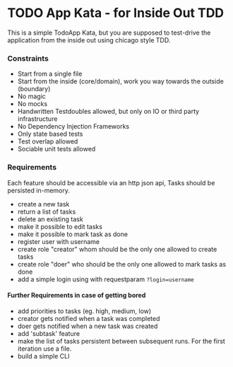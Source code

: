 # TODO App Kata - for Inside Out TDD

This is a simple TodoApp Kata, but you are supposed to test-drive the application
from the inside out using chicago style TDD.

### Constraints

- Start from a single file
- Start from the inside (core/domain), work you way towards the outside (boundary)
- No magic
- No mocks 
- Handwritten Testdoubles allowed, but only on IO or third party infrastructure
- No Dependency Injection Frameworks
- Only state based tests
- Test overlap allowed
- Sociable unit tests allowed


### Requirements

Each feature should be accessible via an http json api, Tasks should be persisted in-memory.
- create a new task
- return a list of tasks
- delete an existing task
- make it possible to edit tasks
- make it possible to mark task as done
- register user with username
- create role "creator" whom should be the only one allowed to create tasks
- create role "doer" who should be the only one allowed to mark tasks as done
- add a simple login using with requestparam `?login=username`

#### Further Requirements in case of getting bored

- add priorities to tasks (eg. high, medium, low)
- creator gets notified when a task was completed
- doer gets notified when a new task was created
- add 'subtask' feature
- make the list of tasks persistent between subsequent runs. For the first iteration use a file.
- build a simple CLI

